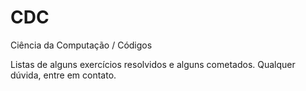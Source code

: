 # CDC
Ciência da Computação / Códigos


Listas de alguns exercícios resolvidos e alguns cometados.
Qualquer dúvida, entre em contato.
